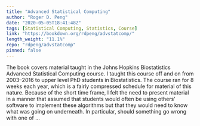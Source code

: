 ```yaml
---
title: "Advanced Statistical Computing"
author: "Roger D. Peng"
date: "2020-05-05T18:41:48Z"
tags: [Statistical Computing, Statistics, Course]
link: "https://bookdown.org/rdpeng/advstatcomp/"
length_weight: "11.1%"
repo: "rdpeng/advstatcomp"
pinned: false
---
```


The book covers material taught in the Johns Hopkins Biostatistics Advanced Statistical Computing course. I taught this course off and on from 2003–2016 to upper level PhD students in Biostatistics. The course ran for 8 weeks each year, which is a fairly compressed schedule for material of this nature. Because of the short time frame, I felt the need to present material in a manner that assumed that students would often be using others’ software to implement these algorithms but that they would need to know what was going on underneath. In particular, should something go wrong with one of ...

